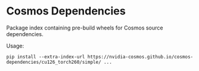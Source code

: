 # Cosmos Dependencies

Package index containing pre-build wheels for Cosmos source dependencies.

Usage:

```shell
pip install --extra-index-url https://nvidia-cosmos.github.io/cosmos-dependencies/cu126_torch260/simple/ ...
```